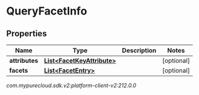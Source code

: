 # QueryFacetInfo


## Properties

| Name | Type | Description | Notes |
| ------------ | ------------- | ------------- | ------------- |
| **attributes** | [**List&lt;FacetKeyAttribute&gt;**](FacetKeyAttribute) |  |  [optional] |
| **facets** | [**List&lt;FacetEntry&gt;**](FacetEntry) |  |  [optional] |




_com.mypurecloud.sdk.v2:platform-client-v2:212.0.0_
